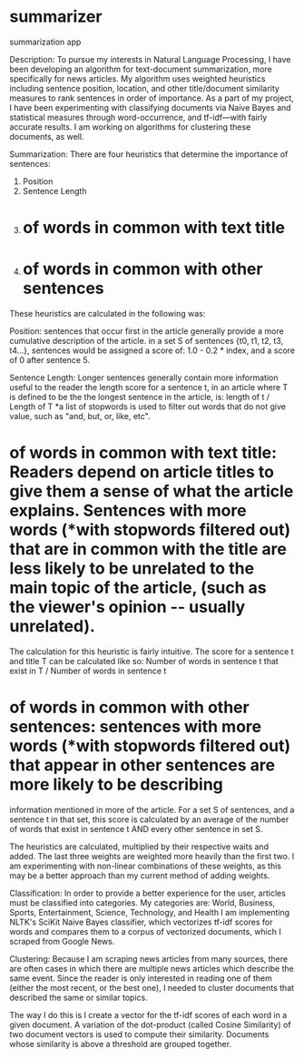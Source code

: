 summarizer
==========

summarization app


Description: To pursue my interests in Natural Language Processing, I have been developing an algorithm for text-document summarization, more specifically for news articles. My algorithm uses weighted heuristics including sentence position, location, and other title/document similarity measures to rank sentences in order of importance. As a part of my project, I have been experimenting with classifying documents via Naive Bayes and statistical measures through word-occurrence, and tf-idf—with fairly accurate results. I am working on algorithms for clustering these documents, as well. 

Summarization:
There are four heuristics that determine the importance of sentences:
1. Position
2. Sentence Length
3. # of words in common with text title
4. # of words in common with other sentences

These heuristics are calculated in the following was:

Position: sentences that occur first in the article generally provide a more cumulative description of the article.
in a set S of sentences {t0, t1, t2, t3, t4...}, sentences would be assigned a score of: 1.0 - 0.2 * index, and a score of 0 after sentence 5.

Sentence Length: Longer sentences generally contain more information useful to the reader 
the length score for a sentence t, in an article where T is defined to be the the longest sentence in the article, is: length of t / Length of T
*a list of stopwords is used to filter out words that do not give value, such as "and, but, or, like, etc".


# of words in common with text title: Readers depend on article titles to give them a sense of what the article explains. Sentences with more words (*with stopwords filtered out) that are in common with the title are less likely to be unrelated to the main topic of the article, (such as the viewer's opinion -- usually unrelated).
The calculation for this heuristic is fairly intuitive. The score for a sentence t and title T can be calculated like so:
Number of words in sentence t that exist in T / Number of words in sentence t

# of words in common with other sentences: sentences with more words (*with stopwords filtered out) that appear in other sentences are more likely to be describing
information mentioned in more of the article. 
For a set S of sentences, and a sentence t in that set, this score is calculated by an average of the number of words that exist in sentence t AND every other sentence in set S.

The heuristics are calculated, multiplied by their respective waits and added. The last three weights are weighted more heavily than the first two.
I am experimenting with non-linear combinations of these weights, as this may be a better approach than my current method of adding weights.


Classification:
In order to provide a better experience for the user, articles must be classified into categories. 
My categories are: World, Business, Sports, Entertainment, Science, Technology, and Health
I am implementing NLTK's SciKit Naive Bayes classifier, which vectorizes tf-idf scores for words and compares them to a corpus of vectorized documents, which I scraped from 
Google News.


Clustering:
Because I am scraping news articles from many sources, there are often cases in which there are multiple news articles which describe the same event.
Since the reader is only interested in reading one of them (either the most recent, or the best one), I needed to cluster documents that described the same
or similar topics.

The way I do this is I create a vector for the tf-idf scores of each word in a given document.
A variation of the dot-product (called Cosine Similarity) of two document vectors is used to compute their similarity.
Documents whose similarity is above a threshold are grouped together.
